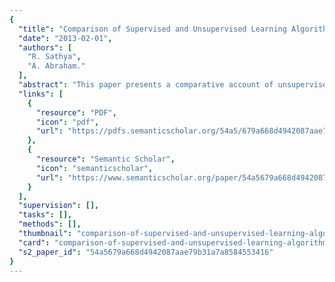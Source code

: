 ```yaml
---
{
  "title": "Comparison of Supervised and Unsupervised Learning Algorithms for Pattern Classification",
  "date": "2013-02-01",
  "authors": [
    "R. Sathya",
    "A. Abraham."
  ],
  "abstract": "This paper presents a comparative account of unsupervised and supervised learning models and their pattern classification evaluations as applied to the higher education scenario. Classification plays a vital role in machine based learning algorithms and in the present study, we found that, though the error back-propagation learning algorithm as provided by supervised learning model is very efficient for a number of non-linear real-time problems, KSOM of unsupervised learning model, offers efficient solution and classification in the present study.",
  "links": [
    {
      "resource": "PDF",
      "icon": "pdf",
      "url": "https://pdfs.semanticscholar.org/54a5/679a668d4942087aae79b31a7a8584553416.pdf"
    },
    {
      "resource": "Semantic Scholar",
      "icon": "semanticscholar",
      "url": "https://www.semanticscholar.org/paper/54a5679a668d4942087aae79b31a7a8584553416"
    }
  ],
  "supervision": [],
  "tasks": [],
  "methods": [],
  "thumbnail": "comparison-of-supervised-and-unsupervised-learning-algorithms-for-pattern-classification-thumb.jpg",
  "card": "comparison-of-supervised-and-unsupervised-learning-algorithms-for-pattern-classification-card.jpg",
  "s2_paper_id": "54a5679a668d4942087aae79b31a7a8584553416"
}
---
```


